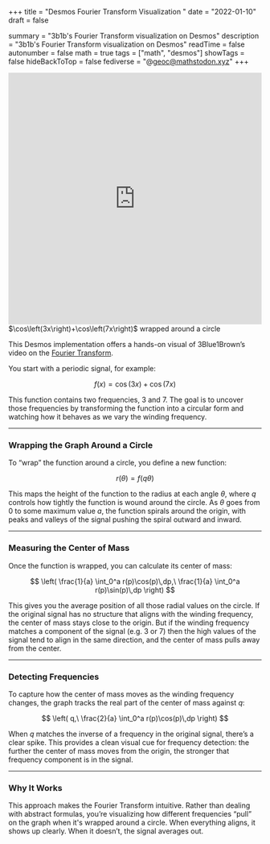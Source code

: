 +++
title = "Desmos Fourier Transform Visualization "
date = "2022-01-10"
draft = false

summary = "3b1b's Fourier Transform visualization on Desmos"
description = "3b1b's Fourier Transform visualization on Desmos"
readTime = false
autonumber = false
math = true
tags = ["math", "desmos"]
showTags = false
hideBackToTop = false
fediverse = "@geoc@mathstodon.xyz"
+++
<div align="center">

<iframe src="https://www.desmos.com/calculator/lujhlxwdhg?embed" width="100%" height="500" frameborder="0"></iframe>

</div>
$\cos\left(3x\right)+\cos\left(7x\right)$ wrapped around a circle

This Desmos implementation offers a hands-on visual of 3Blue1Brown’s video on the [Fourier Transform](https://youtu.be/spUNpyF58BY?t=153).

You start with a periodic signal, for example:

$$
f(x) = \cos(3x) + \cos(7x)
$$

This function contains two frequencies, 3 and 7. The goal is to uncover those frequencies by transforming the function into a circular form and watching how it behaves as we vary the winding frequency.

---

### Wrapping the Graph Around a Circle

To “wrap” the function around a circle, you define a new function:

$$
r(\theta) = f(q\theta)
$$

This maps the height of the function to the radius at each angle $\theta$, where $q$ controls how tightly the function is wound around the circle. As $\theta$ goes from 0 to some maximum value $a$, the function spirals around the origin, with peaks and valleys of the signal pushing the spiral outward and inward.

---

### Measuring the Center of Mass

Once the function is wrapped, you can calculate its center of mass:

$$
\left( \frac{1}{a} \int_0^a r(p)\cos(p)\,dp,\ \frac{1}{a} \int_0^a r(p)\sin(p)\,dp \right)
$$

This gives you the average position of all those radial values on the circle. If the original signal has no structure that aligns with the winding frequency, the center of mass stays close to the origin. But if the winding frequency matches a component of the signal (e.g. 3 or 7) then the high values of the signal tend to align in the same direction, and the center of mass pulls away from the center.

---

### Detecting Frequencies

To capture how the center of mass moves as the winding frequency changes, the graph tracks the real part of the center of mass against $q$:

$$
\left( q,\ \frac{2}{a} \int_0^a r(p)\cos(p)\,dp \right)
$$

When $q$ matches the inverse of a frequency in the original signal, there’s a clear spike. This provides a clean visual cue for frequency detection: the further the center of mass moves from the origin, the stronger that frequency component is in the signal.

---

### Why It Works

This approach makes the Fourier Transform intuitive. Rather than dealing with abstract formulas, you’re visualizing how different frequencies “pull” on the graph when it's wrapped around a circle. When everything aligns, it shows up clearly. When it doesn’t, the signal averages out.
